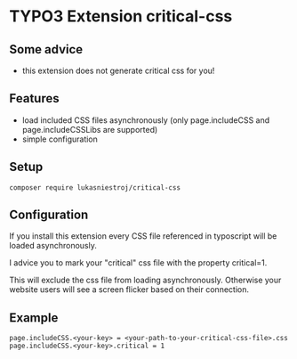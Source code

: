 # TYPO3 Extension critical-css

## Some advice

* this extension does not generate critical css for you!

## Features

* load included CSS files asynchronously (only page.includeCSS and page.includeCSSLibs are supported)
* simple configuration

## Setup

```
composer require lukasniestroj/critical-css
```

## Configuration

If you install this extension every CSS file referenced in typoscript will be loaded asynchronously.

I advice you to mark your "critical" css file with the property critical=1. 

This will exclude the css file from loading asynchronously. Otherwise your website users will see a screen flicker based on their connection.   

## Example

```
page.includeCSS.<your-key> = <your-path-to-your-critical-css-file>.css
page.includeCSS.<your-key>.critical = 1
```